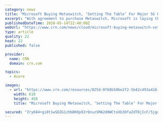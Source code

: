 ```yaml
---
category: news
title: "Microsoft Buying Metaswitch, ‘Setting The Table’ For Major 5G Play"
excerpt: "With agreement to purchase Metaswitch, Microsoft is laying the groundwork to empower partners in the coming 5G era"
publishedDateTime: 2020-05-14T22:40:00Z
webUrl: "https://www.crn.com/news/cloud/microsoft-buying-metaswitch-setting-the-table-for-major-5g-play"
type: article
quality: 22
heat: 22
published: false

provider:
  name: CRN
  domain: crn.com

topics:
  - Azure

images:
  - url: "https://www.crn.com/resources/025d-0f68b50be2f2-5b42c493a416-1000/5g-networking-city.jpg"
    width: 610
    height: 458
    title: "Microsoft Buying Metaswitch, ‘Setting The Table’ For Major 5G Play"

secured: "Zry684+gi0t1wSDZG1zhbDKOp92rQnuzSMA2d0WCtoXb3DfaZdT8jIcF/5jgqEjnNsR5j7cy8wNTBeWDYkEdTDQDKUqnS2zEAb0w1gUA0uVzxcFraJf1+fi+1aAPBSHx1LDtepdG6rhm2B40sJh8sBjYa6T9csRH0jNGr5MUEjnXmBkCxBmFDXzr++nfpYsajEI1vnqWpgbRLdS4vdQBiG8ywnaPKJGXwBR9DKYsubESl8xErXgocv8zAtDOocL0NNWjLBF/u54LtYjUllxm0m8GSaJpAhopYAA0r73WRei1VAnK+yGmALpEae/LVxoA;8p8nT5QxsIsf7pJMQxxNWw=="
---
```


